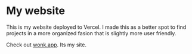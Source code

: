 # My website
This is my website deployed to Vercel. I made this as a better spot to find projects in a more organized fasion that is slightly more user friendly.

Check out [wonk.app](wonk.app). Its my site.
